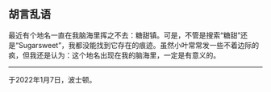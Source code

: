 ## 胡言乱语

最近有个地名一直在我脑海里挥之不去：糖甜镇。可是，不管是搜索“糖甜”还是“Sugarsweet”，我都没能找到它存在的痕迹。虽然小叶常常发一些不着边际的疯，但我还是认为：这个地名出现在我的脑海里，一定是有意义的。



------

于2022年1月7日，波士顿。
